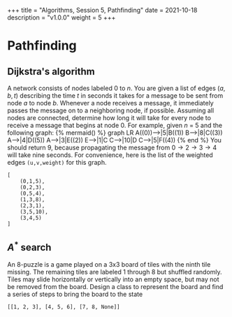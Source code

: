 +++
title = "Algorithms, Session 5, Pathfinding"
date = 2021-10-18
description = "v1.0.0"
weight = 5
+++

# Pathfinding

## **Dijkstra's algorithm**
A network consists of nodes labeled $0$ to $n$. You are given a list of edges $(a,b,t)$ describing the time $t$ in seconds it takes for a message to be sent from node $a$ to node $b$. Whenever a node receives a message, it immediately passes the message on to a neighboring node, if possible.
Assuming all nodes are connected, determine how long it will take for every node to receive a message that begins at node $0$.
For example, given $n$ = $5$ and the following graph:
{% mermaid() %}
  graph LR
      A((0))-->|5|B((1))
      B-->|8|C((3))
      A-->|4|D((5))
      A-->|3|E((2))
      E-->|1|C
      C-->|10|D
      C-->|5|F((4))
{% end %}
You should return $9$, because propagating the message from $0 \rightarrow 2 \rightarrow 3 \rightarrow 4$ will take nine seconds.
For convenience, here is the list of the weighted edges `(u,v,weight)` for this graph.
```
[
    (0,1,5),
    (0,2,3),
    (0,5,4),
    (1,3,8),
    (2,3,1),
    (3,5,10),
    (3,4,5)
]
```
## **$A^*$ search**
An $8$-puzzle is a game played on a $3$x$3$ board of tiles with the ninth tile missing. The remaining tiles are labeled $1$ through $8$ but shuffled randomly. Tiles may slide horizontally or vertically into an empty space, but may not be removed from the board.
Design a class to represent the board and find a series of steps to bring the board to the state
```
[[1, 2, 3], [4, 5, 6], [7, 8, None]]
```
